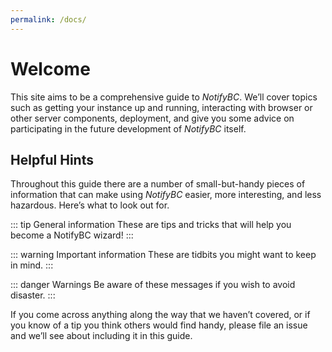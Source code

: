 ```yaml
---
permalink: /docs/
---
```


# Welcome

This site aims to be a comprehensive guide to _NotifyBC_. We’ll cover topics such
as getting your instance up and running, interacting with browser or other server components, deployment, and give you some advice on participating in the future
development of _NotifyBC_ itself.

## Helpful Hints

Throughout this guide there are a number of small-but-handy pieces of information that can make using _NotifyBC_ easier, more interesting, and less hazardous. Here’s what to look out for.

::: tip General information
These are tips and tricks that will help you become a NotifyBC wizard!
:::

::: warning Important information
These are tidbits you might want to keep in mind.
:::

::: danger Warnings
Be aware of these messages if you wish to avoid disaster.
:::

If you come across anything along the way that we haven’t covered, or if you
know of a tip you think others would find handy, please <a target="_blank" rel="noopener noreferrer" :href="'https://github.com/'+theme.repo+'/issues/new'">file an
issue</a> and we’ll see about
including it in this guide.

<script setup>
import { useData } from 'vitepress'
const { theme } = useData()
</script>
